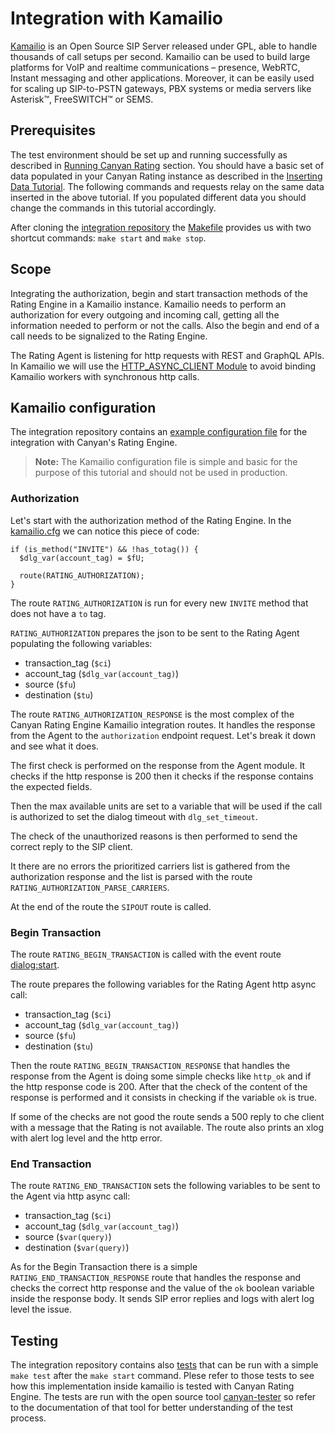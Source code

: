 # Integration with Kamailio

[Kamailio](https://www.kamailio.org/) is an Open Source SIP Server released under GPL, able to handle thousands of call setups per second. Kamailio can be used to build large platforms for VoIP and realtime communications – presence, WebRTC, Instant messaging and other applications.  Moreover, it can be easily used for scaling up SIP-to-PSTN gateways, PBX systems or media servers like Asterisk™, FreeSWITCH™ or SEMS.


## Prerequisites

The test environment should be set up and running successfully as described in [Running Canyan Rating](/running.md) section.
You should have a basic set of data populated in your Canyan Rating instance as described in the [Inserting Data Tutorial](/tutorials/inserting-data/).
The following commands and requests relay on the same data inserted in the above tutorial. If you populated different data you should change the commands in this tutorial accordingly.

After cloning the [integration repository](https://github.com/canyanio/rating-integration) the [Makefile](https://github.com/canyanio/rating-integration/blob/master/Makefile) provides us with two shortcut commands:
`make start` and `make stop`.

## Scope

Integrating the authorization, begin and start transaction methods of the Rating Engine in a Kamailio instance.
Kamailio needs to perform an authorization for every outgoing and incoming call, getting all the information needed to perform or not the calls. Also the begin and end of a call needs to be signalized to the Rating Engine.

The Rating Agent is listening for http requests with REST and GraphQL APIs. In Kamailio we will use the [HTTP_ASYNC_CLIENT Module](https://www.kamailio.org/docs/modules/stable/modules/http_async_client.html) to avoid binding Kamailio workers with synchronous http calls.


## Kamailio configuration

The integration repository contains an [example configuration file](https://github.com/canyanio/rating-integration/blob/master/conf/kamailio/rating.cfg) for the integration with Canyan's Rating Engine.

>**Note:** The Kamailio configuration file is simple and basic for the purpose 
> of this tutorial and should not be used in production.


### Authorization

Let's start with the authorization method of the Rating Engine.
In the [kamailio.cfg](https://github.com/canyanio/rating-integration/blob/master/conf/kamailio/kamailio.cfg) we can notice this piece of code:
```
if (is_method("INVITE") && !has_totag()) {
  $dlg_var(account_tag) = $fU;

  route(RATING_AUTHORIZATION);
}
```
The route `RATING_AUTHORIZATION` is run for every new `INVITE` method that does not have a `to` tag.

`RATING_AUTHORIZATION` prepares the json to be sent to the Rating Agent populating the following variables:

* transaction_tag (`$ci`)
* account_tag (`$dlg_var(account_tag)`)
* source (`$fu`)
* destination (`$tu`)

The route `RATING_AUTHORIZATION_RESPONSE` is the most complex of the Canyan Rating Engine Kamailio integration routes.
It handles the response from the Agent to the `authorization` endpoint request.
Let's break it down and see what it does.

The first check is performed on the response from the Agent module. It checks if the http response is 200 then it checks if the response contains the expected fields.

Then the max available units are set to a variable that will be used if the call is authorized to set the dialog timeout with `dlg_set_timeout`.

The check of the unauthorized reasons is then performed to send the correct reply to the SIP client.

It there are no errors the prioritized carriers list is gathered from the authorization response and the list is parsed with the route `RATING_AUTHORIZATION_PARSE_CARRIERS`.

At the end of the route the `SIPOUT` route is called.


### Begin Transaction

The route `RATING_BEGIN_TRANSACTION` is called with the event route [dialog:start](https://kamailio.org/docs/modules/stable/modules/dialog.html#idm1446).

The route prepares the following variables for the Rating Agent http async call:

* transaction_tag (`$ci`)
* account_tag (`$dlg_var(account_tag)`)
* source (`$fu`)
* destination (`$tu`)

Then the route `RATING_BEGIN_TRANSACTION_RESPONSE` that handles the response from the Agent is doing some simple checks like `http_ok` and if the http response code is 200. After that the check of the content of the response is performed and it consists in checking if the variable `ok` is true.

If some of the checks are not good the route sends a 500 reply to che client with a message that the Rating is not available. The route also prints an xlog with alert log level and the http error.


### End Transaction

The route `RATING_END_TRANSACTION` sets the following variables to be sent to the Agent via http async call:

* transaction_tag (`$ci`)
* account_tag (`$dlg_var(account_tag)`)
* source (`$var(query)`)
* destination (`$var(query)`)

As for the Begin Transaction there is a simple `RATING_END_TRANSACTION_RESPONSE` route that handles the response and checks the correct http response and the value of the `ok` boolean variable inside the response body.
It sends SIP error replies and logs with alert log level the issue.


## Testing

The integration repository contains also [tests](https://github.com/canyanio/rating-integration/tree/master/tests) that can be run with a simple `make test` after the `make start` command. Plese refer to those tests to see how this implementation inside kamailio is tested with Canyan Rating Engine.
The tests are run with the open source tool [canyan-tester](https://github.com/wazo-platform/canyan-tester) so refer to the documentation of that tool for better understanding of the test process.
